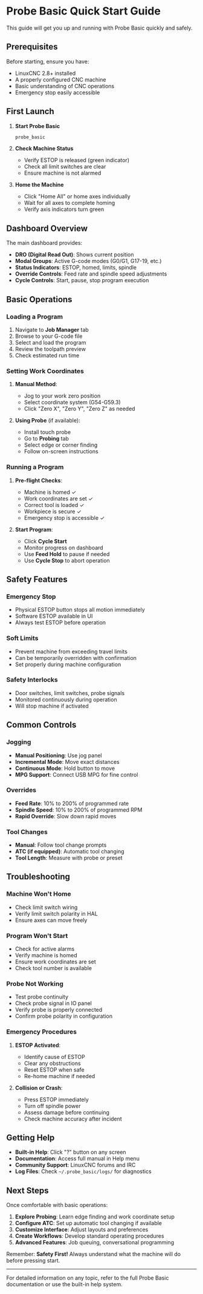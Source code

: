 Probe Basic Quick Start Guide
============================

This guide will get you up and running with Probe Basic quickly and safely.

## Prerequisites

Before starting, ensure you have:

- LinuxCNC 2.8+ installed
- A properly configured CNC machine
- Basic understanding of CNC operations
- Emergency stop easily accessible

## First Launch

1. **Start Probe Basic**
   ```bash
   probe_basic
   ```

2. **Check Machine Status**
   - Verify ESTOP is released (green indicator)
   - Check all limit switches are clear
   - Ensure machine is not alarmed

3. **Home the Machine**
   - Click "Home All" or home axes individually
   - Wait for all axes to complete homing
   - Verify axis indicators turn green

## Dashboard Overview

The main dashboard provides:

- **DRO (Digital Read Out)**: Shows current position
- **Modal Groups**: Active G-code modes (G0/G1, G17-19, etc.)
- **Status Indicators**: ESTOP, homed, limits, spindle
- **Override Controls**: Feed rate and spindle speed adjustments
- **Cycle Controls**: Start, pause, stop program execution

## Basic Operations

### Loading a Program

1. Navigate to **Job Manager** tab
2. Browse to your G-code file
3. Select and load the program
4. Review the toolpath preview
5. Check estimated run time

### Setting Work Coordinates

1. **Manual Method**:
   - Jog to your work zero position
   - Select coordinate system (G54-G59.3)
   - Click "Zero X", "Zero Y", "Zero Z" as needed

2. **Using Probe** (if available):
   - Install touch probe
   - Go to **Probing** tab
   - Select edge or corner finding
   - Follow on-screen instructions

### Running a Program

1. **Pre-flight Checks**:
   - Machine is homed ✓
   - Work coordinates are set ✓
   - Correct tool is loaded ✓
   - Workpiece is secure ✓
   - Emergency stop is accessible ✓

2. **Start Program**:
   - Click **Cycle Start**
   - Monitor progress on dashboard
   - Use **Feed Hold** to pause if needed
   - Use **Cycle Stop** to abort operation

## Safety Features

### Emergency Stop
- Physical ESTOP button stops all motion immediately
- Software ESTOP available in UI
- Always test ESTOP before operation

### Soft Limits
- Prevent machine from exceeding travel limits
- Can be temporarily overridden with confirmation
- Set properly during machine configuration

### Safety Interlocks
- Door switches, limit switches, probe signals
- Monitored continuously during operation
- Will stop machine if activated

## Common Controls

### Jogging
- **Manual Positioning**: Use jog panel
- **Incremental Mode**: Move exact distances
- **Continuous Mode**: Hold button to move
- **MPG Support**: Connect USB MPG for fine control

### Overrides
- **Feed Rate**: 10% to 200% of programmed rate
- **Spindle Speed**: 10% to 200% of programmed RPM
- **Rapid Override**: Slow down rapid moves

### Tool Changes
- **Manual**: Follow tool change prompts
- **ATC (if equipped)**: Automatic tool changing
- **Tool Length**: Measure with probe or preset

## Troubleshooting

### Machine Won't Home
- Check limit switch wiring
- Verify limit switch polarity in HAL
- Ensure axes can move freely

### Program Won't Start
- Check for active alarms
- Verify machine is homed
- Ensure work coordinates are set
- Check tool number is available

### Probe Not Working
- Test probe continuity
- Check probe signal in IO panel
- Verify probe is properly connected
- Confirm probe polarity in configuration

### Emergency Procedures

1. **ESTOP Activated**: 
   - Identify cause of ESTOP
   - Clear any obstructions
   - Reset ESTOP when safe
   - Re-home machine if needed

2. **Collision or Crash**:
   - Press ESTOP immediately
   - Turn off spindle power
   - Assess damage before continuing
   - Check machine accuracy after incident

## Getting Help

- **Built-in Help**: Click "?" button on any screen
- **Documentation**: Access full manual in Help menu
- **Community Support**: LinuxCNC forums and IRC
- **Log Files**: Check `~/.probe_basic/logs/` for diagnostics

## Next Steps

Once comfortable with basic operations:

1. **Explore Probing**: Learn edge finding and work coordinate setup
2. **Configure ATC**: Set up automatic tool changing if available
3. **Customize Interface**: Adjust layouts and preferences
4. **Create Workflows**: Develop standard operating procedures
5. **Advanced Features**: Job queuing, conversational programming

Remember: **Safety First!** Always understand what the machine will do before pressing start.

---

For detailed information on any topic, refer to the full Probe Basic documentation or use the built-in help system.